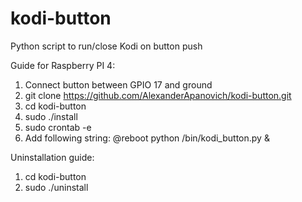 # kodi-button

Python script to run/close Kodi on button push

Guide for Raspberry PI 4:
1. Connect button between GPIO 17 and ground
2. git clone https://github.com/AlexanderApanovich/kodi-button.git
3. cd kodi-button
4. sudo ./install
5. sudo crontab -e
6. Add following string:
@reboot python /bin/kodi_button.py &

Uninstallation guide:
1. cd kodi-button
2. sudo ./uninstall
